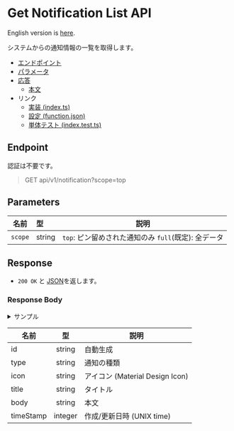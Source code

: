 # Get Notification List API

English version is [here](./README.md).

システムからの通知情報の一覧を取得します。

- [エンドポイント](#endpoint)
- [パラメータ](#parameters)
- [応答](#response)
  - [本文](#response-body)
- リンク
  - [実装 (index.ts)](./index.ts)
  - [設定 (function.json)](./function.json)
  - [単体テスト (index.test.ts)](./index.test.ts)

## Endpoint

認証は不要です。

> GET api/v1/notification?scope=top

## Parameters

|名前|型|説明|
|---|:--|---|
|`scope`|string|`top`: ピン留めされた通知のみ `full`(既定): 全データ|

## Response

- `200 OK` と [JSON](#response-body)を返します。

### Response Body

<details>
  <summary>サンプル</summary>

```json
[
  {
    "id": "<Auto Generated>",
    "type": "is-info",
    "icon": "info",
    "title": "このサイトはベータ版です",
    "body": "このWebサイトはベータ版環境です。以下の点にご留意してご利用ください。",
    "timeStamp": 1597028400
  },
  {
    "id": "<Auto Generated>",
    "type": "is-warning",
    "icon": "warning",
    "title": "システムメンテナンスのお知らせ",
    "body": "2020/8/11 10:00よりメンテナンスを行います。",
    "timeStamp": 1597024800
  },
]
```

</details>

|名前|型|説明|
|----|:--:|--|
|id|string|自動生成|
|type|string|通知の種類|
|icon|string|アイコン (Material Design Icon)|
|title|string|タイトル|
|body|string|本文|
|timeStamp|integer|作成/更新日時 (UNIX time)|
